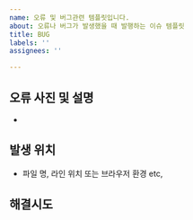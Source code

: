 ```yaml
---
name: 오류 및 버그관련 템플릿입니다.
about: 오류나 버그가 발생했을 때 발행하는 이슈 템플릿
title: BUG
labels: ''
assignees: ''

---
```


## 오류 사진 및 설명
- 
## 발생 위치
- 파일 명, 라인 위치 또는 브라우저 환경 etc,

## 해결시도
